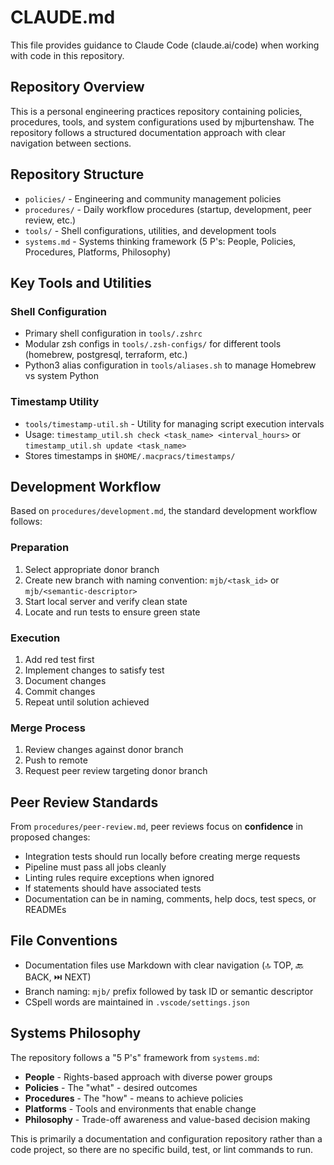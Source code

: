 # CLAUDE.md

This file provides guidance to Claude Code (claude.ai/code) when working with code in this repository.

## Repository Overview

This is a personal engineering practices repository containing policies, procedures, tools, and system configurations used by mjburtenshaw. The repository follows a structured documentation approach with clear navigation between sections.

## Repository Structure

- `policies/` - Engineering and community management policies
- `procedures/` - Daily workflow procedures (startup, development, peer review, etc.)
- `tools/` - Shell configurations, utilities, and development tools
- `systems.md` - Systems thinking framework (5 P's: People, Policies, Procedures, Platforms, Philosophy)

## Key Tools and Utilities

### Shell Configuration
- Primary shell configuration in `tools/.zshrc`
- Modular zsh configs in `tools/.zsh-configs/` for different tools (homebrew, postgresql, terraform, etc.)
- Python3 alias configuration in `tools/aliases.sh` to manage Homebrew vs system Python

### Timestamp Utility
- `tools/timestamp-util.sh` - Utility for managing script execution intervals
- Usage: `timestamp_util.sh check <task_name> <interval_hours>` or `timestamp_util.sh update <task_name>`
- Stores timestamps in `$HOME/.macpracs/timestamps/`

## Development Workflow

Based on `procedures/development.md`, the standard development workflow follows:

### Preparation
1. Select appropriate donor branch
2. Create new branch with naming convention: `mjb/<task_id>` or `mjb/<semantic-descriptor>`
3. Start local server and verify clean state
4. Locate and run tests to ensure green state

### Execution
1. Add red test first
2. Implement changes to satisfy test
3. Document changes
4. Commit changes
5. Repeat until solution achieved

### Merge Process
1. Review changes against donor branch
2. Push to remote
3. Request peer review targeting donor branch

## Peer Review Standards

From `procedures/peer-review.md`, peer reviews focus on **confidence** in proposed changes:
- Integration tests should run locally before creating merge requests
- Pipeline must pass all jobs cleanly
- Linting rules require exceptions when ignored
- If statements should have associated tests
- Documentation can be in naming, comments, help docs, test specs, or READMEs

## File Conventions

- Documentation files use Markdown with clear navigation (🔝 TOP, 🔙 BACK, ⏭️ NEXT)
- Branch naming: `mjb/` prefix followed by task ID or semantic descriptor
- CSpell words are maintained in `.vscode/settings.json`

## Systems Philosophy

The repository follows a "5 P's" framework from `systems.md`:
- **People** - Rights-based approach with diverse power groups
- **Policies** - The "what" - desired outcomes
- **Procedures** - The "how" - means to achieve policies  
- **Platforms** - Tools and environments that enable change
- **Philosophy** - Trade-off awareness and value-based decision making

This is primarily a documentation and configuration repository rather than a code project, so there are no specific build, test, or lint commands to run.